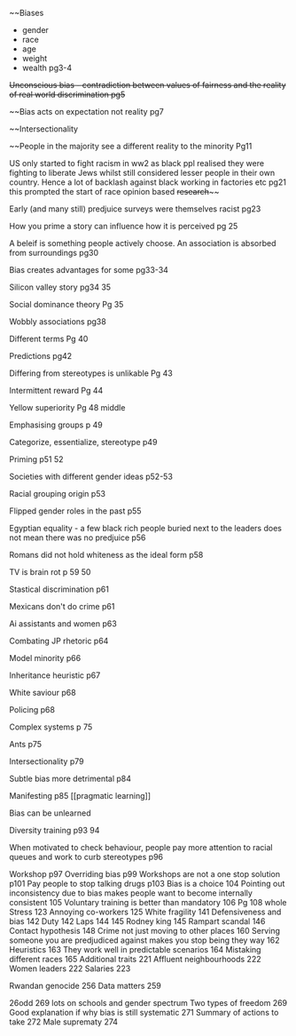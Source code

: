 ~~Biases
- gender
- race
- age
- weight
- wealth pg3-4

~~Unconscious bias - contradiction between values of fairness and the reality of real world discrimination pg5~~

~~Bias acts on expectation not reality pg7

~~Intersectionality

~~People in the majority see a different reality to the minority Pg11

US only started to fight racism in ww2 as black ppl realised they were fighting to liberate Jews whilst still considered lesser people in their own country. Hence a lot of backlash against black working in factories etc pg21 this prompted the start of race opinion based ~~research~~~~

Early (and many still) predjuice surveys were themselves racist pg23

How you prime a story can influence how it is perceived pg 25

A beleif is something people actively choose. An association is absorbed from surroundings pg30

Bias creates advantages for some pg33-34

Silicon valley story pg34 35

Social dominance theory Pg 35

Wobbly associations pg38

Different terms Pg 40

Predictions pg42

Differing from stereotypes is unlikable Pg 43

Intermittent reward Pg 44

Yellow superiority Pg 48 middle

Emphasising groups p 49

Categorize, essentialize, stereotype p49

Priming p51 52

Societies with different gender ideas p52-53

Racial grouping origin p53

Flipped gender roles in the past p55

Egyptian equality - a few black rich people buried next to the leaders does not mean there was no predjuice p56

Romans did not hold whiteness as the ideal form p58

TV is brain rot p 59 50

Stastical discrimination p61

Mexicans don't do crime p61

Ai assistants and women p63

Combating JP rhetoric p64

Model minority p66

Inheritance heuristic p67

White saviour p68

Policing p68

Complex systems p 75

Ants p75

Intersectionality p79

Subtle bias more detrimental p84

Manifesting p85 [[pragmatic learning]]

Bias can be unlearned 

Diversity training p93 94

When motivated to check behaviour, people pay more attention to racial queues and work to curb stereotypes p96

Workshop p97
Overriding bias p99
Workshops are not a one stop solution p101
Pay people to stop talking drugs p103
Bias is a choice 104
Pointing out inconsistency due to bias makes people want to become internally consistent 105
Voluntary training is better than mandatory 106
Pg 108 whole
Stress 123
Annoying co-workers 125
White fragility 141
Defensiveness and bias 142
Duty 142
Laps 144 145
Rodney king 145
Rampart scandal 146
Contact hypothesis 148
Crime not just moving to other places 160
Serving someone you are predjudiced against makes you stop being they way 162
Heuristics 163
They work well in predictable scenarios 164
Mistaking different races 165
Additional traits 221
Affluent neighbourhoods 222
Women leaders 222
Salaries 223

Rwandan genocide 256
Data matters 259

26odd 269 lots on schools and gender spectrum
Two types of freedom 269
Good explanation if why bias is still systematic 271
Summary of actions to take 272
Male suprematy 274